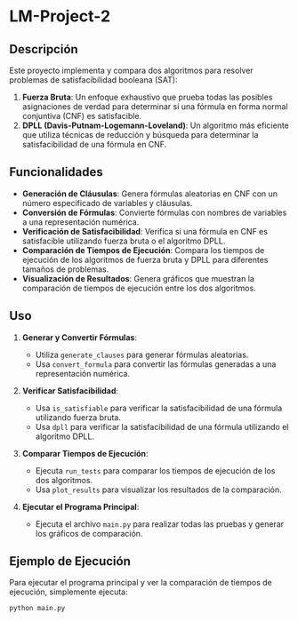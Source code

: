 # LM-Project-2

## Descripción

Este proyecto implementa y compara dos algoritmos para resolver problemas de satisfacibilidad booleana (SAT):

1. **Fuerza Bruta**: Un enfoque exhaustivo que prueba todas las posibles asignaciones de verdad para determinar si una fórmula en forma normal conjuntiva (CNF) es satisfacible.
2. **DPLL (Davis-Putnam-Logemann-Loveland)**: Un algoritmo más eficiente que utiliza técnicas de reducción y búsqueda para determinar la satisfacibilidad de una fórmula en CNF.

## Funcionalidades

- **Generación de Cláusulas**: Genera fórmulas aleatorias en CNF con un número especificado de variables y cláusulas.
- **Conversión de Fórmulas**: Convierte fórmulas con nombres de variables a una representación numérica.
- **Verificación de Satisfacibilidad**: Verifica si una fórmula en CNF es satisfacible utilizando fuerza bruta o el algoritmo DPLL.
- **Comparación de Tiempos de Ejecución**: Compara los tiempos de ejecución de los algoritmos de fuerza bruta y DPLL para diferentes tamaños de problemas.
- **Visualización de Resultados**: Genera gráficos que muestran la comparación de tiempos de ejecución entre los dos algoritmos.

## Uso

1. **Generar y Convertir Fórmulas**:

   - Utiliza `generate_clauses` para generar fórmulas aleatorias.
   - Usa `convert_formula` para convertir las fórmulas generadas a una representación numérica.

2. **Verificar Satisfacibilidad**:

   - Usa `is_satisfiable` para verificar la satisfacibilidad de una fórmula utilizando fuerza bruta.
   - Usa `dpll` para verificar la satisfacibilidad de una fórmula utilizando el algoritmo DPLL.

3. **Comparar Tiempos de Ejecución**:

   - Ejecuta `run_tests` para comparar los tiempos de ejecución de los dos algoritmos.
   - Usa `plot_results` para visualizar los resultados de la comparación.

4. **Ejecutar el Programa Principal**:
   - Ejecuta el archivo `main.py` para realizar todas las pruebas y generar los gráficos de comparación.

## Ejemplo de Ejecución

Para ejecutar el programa principal y ver la comparación de tiempos de ejecución, simplemente ejecuta:

```sh
python main.py
```
